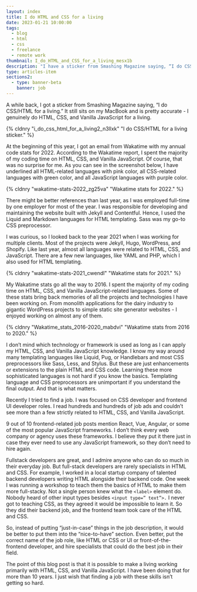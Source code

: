 ```yaml
---
layout: index
title: I do HTML and CSS for a living
date: 2023-01-21 10:00:00
tags:
  - blog
  - html
  - css
  - freelance
  - remote work
thumbnail: I_do_HTML_and_CSS_for_a_living_mesx1b
description: "I have a sticker from Smashing Magazine saying, “I do CSS/HTML for a living,” and that is what I genuinely do."
type: articles-item
sections2:
  - type: banner-beta
    banner: job
---
```


A while back, I got a sticker from Smashing Magazine saying, “I do CSS/HTML for a living.” It still sits on my MacBook and is pretty accurate - I genuinely do HTML, CSS, and Vanilla JavaScript for a living.

{% cldnry "i_do_css_html_for_a_living2_n3llxk" "I do CSS/HTML for a living sticker." %}

At the beginning of this year, I got an email from Wakatime with my annual code stats for 2022. According to the Wakatime report, I spent the majority of my coding time on HTML, CSS, and Vanilla JavaScript. Of course, that was no surprise for me. As you can see in the screenshot below, I have underlined all HTML-related languages with pink color, all CSS-related languages with green color, and all JavaScript languages with purple color.

{% cldnry "wakatime-stats-2022_zg25va" "Wakatime stats for 2022." %}

There might be better references than last year, as I was employed full-time by one employer for most of the year. I was responsible for developing and maintaining the website built with Jekyll and Contentful. Hence, I used the Liquid and Markdown languages for HTML templating. Sass was my go-to CSS preprocessor.

I was curious, so I looked back to the year 2021 when I was working for multiple clients. Most of the projects were Jekyll, Hugo, WordPress, and Shopify. Like last year, almost all languages were related to HTML, CSS, and JavaScript. There are a few new languages, like YAML and PHP, which I also used for HTML templating.

{% cldnry "wakatime-stats-2021_cwendl" "Wakatime stats for 2021." %}

My Wakatime stats go all the way to 2016. I spent the majority of my coding time on HTML, CSS, and Vanilla JavaScript-related languages. Some of these stats bring back memories of all the projects and technologies I have been working on. From monolith applications for the dairy industry to gigantic WordPress projects to simple static site generator websites - I enjoyed working on almost any of them.

{% cldnry "Wakatime_stats_2016-2020_mabdvi" "Wakatime stats from 2016 to 2020." %}

I don’t mind which technology or framework is used as long as I can apply my HTML, CSS, and Vanilla JavaScript knowledge. I know my way around many templating languages like Liquid, Pug, or Handlebars and most CSS preprocessors like Sass, Less, and Stylus. But these are just enhancements or extensions to the plain HTML and CSS code. Learning these more sophisticated languages is not hard if you know the basics. Templating language and CSS preprocessors are unimportant if you understand the final output. And that is what matters.

Recently I tried to find a job. I was focused on CSS developer and frontend UI developer roles. I read hundreds and hundreds of job ads and couldn’t see more than a few strictly related to HTML, CSS, and Vanilla JavaScript.

9 out of 10 frontend-related job posts mention React, Vue, Angular, or some of the most popular JavaScript frameworks. I don’t think every web company or agency uses these frameworks. I believe they put it there just in case they ever need to use any JavaScript framework, so they don’t need to hire again.

Fullstack developers are great, and I admire anyone who can do so much in their everyday job. But full-stack developers are rarely specialists in HTML and CSS. For example, I worked in a local startup company of talented backend developers writing HTML alongside their backend code. One week I was running a workshop to teach them the basics of HTML to make them more full-stacky. Not a single person knew what the `<label>` element do. Nobody heard of other input types besides `<input type=” text”>.` I never got to teaching CSS, as they agreed it would be impossible to learn it. So they did their backend job, and the frontend team took care of the HTML and CSS.

So, instead of putting “just-in-case” things in the job description, it would be better to put them into the “nice-to-have” section. Even better, put the correct name of the job role, like HTML or CSS or UI or front-of-the-frontend developer, and hire specialists that could do the best job in their field.

The point of this blog post is that it is possible to make a living working primarily with HTML, CSS, and Vanilla JavaScript. I have been doing that for more than 10 years. I just wish that finding a job with these skills isn’t getting so hard.
